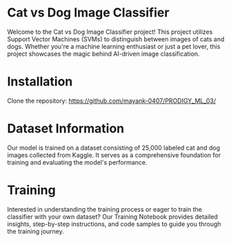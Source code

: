 # Cat vs Dog Image Classifier

Welcome to the Cat vs Dog Image Classifier project! This project utilizes Support Vector Machines (SVMs) to distinguish between images of cats and dogs. Whether you're a machine learning enthusiast or just a pet lover, this project showcases the magic behind AI-driven image classification.
# Installation

Clone the repository: https://github.com/mayank-0407/PRODIGY_ML_03/
# Dataset Information

Our model is trained on a dataset consisting of 25,000 labeled cat and dog images collected from Kaggle. It serves as a comprehensive foundation for training and evaluating the model's performance.

# Training

Interested in understanding the training process or eager to train the classifier with your own dataset? Our Training Notebook provides detailed insights, step-by-step instructions, and code samples to guide you through the training journey.
